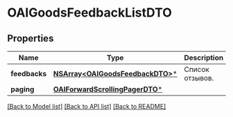 # OAIGoodsFeedbackListDTO

## Properties
Name | Type | Description | Notes
------------ | ------------- | ------------- | -------------
**feedbacks** | [**NSArray&lt;OAIGoodsFeedbackDTO&gt;***](OAIGoodsFeedbackDTO.md) | Список отзывов. | 
**paging** | [**OAIForwardScrollingPagerDTO***](OAIForwardScrollingPagerDTO.md) |  | [optional] 

[[Back to Model list]](../README.md#documentation-for-models) [[Back to API list]](../README.md#documentation-for-api-endpoints) [[Back to README]](../README.md)


